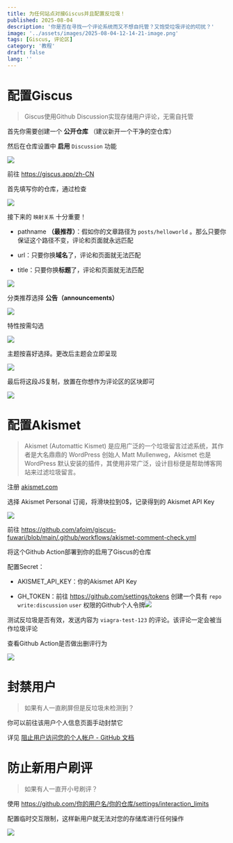 ```yaml
---
title: 为任何站点对接Giscus并且配置反垃圾！
published: 2025-08-04
description: '你是否在寻找一个评论系统而又不想自托管？又饱受垃圾评论的叨扰？'
image: '../assets/images/2025-08-04-12-14-21-image.png'
tags: [Giscus, 评论区]
category: '教程'
draft: false 
lang: ''
---
```


# 配置Giscus

> Giscus使用Github Discussion实现存储用户评论，无需自托管

首先你需要创建一个 **公开仓库** （建议新开一个干净的空仓库）

然后在仓库设置中 **启用** `Discussion` 功能

![](../assets/images/2025-08-04-12-16-36-image.png)

前往 https://giscus.app/zh-CN

首先填写你的仓库，通过检查

![](../assets/images/2025-08-04-12-17-42-image.png)

接下来的 `映射关系` 十分重要！

- pathname **（最推荐）**：假如你的文章路径为 `posts/helloworld` 。那么只要你保证这个路径不变，评论和页面就永远匹配

- url：只要你换**域名**了，评论和页面就无法匹配

- title：只要你换**标题**了，评论和页面就无法匹配

![](../assets/images/2025-08-04-12-18-21-image.png)

分类推荐选择 **公告（announcements）**

![](../assets/images/2025-08-04-12-22-07-image.png)

特性按需勾选

![](../assets/images/2025-08-04-12-22-25-image.png)

主题按喜好选择。更改后主题会立即呈现

![](../assets/images/2025-08-04-12-22-57-image.png)

最后将这段JS复制，放置在你想作为评论区的区块即可

![](../assets/images/2025-08-04-12-23-41-image.png)

# 配置Akismet

> Akismet (Automattic Kismet) 是应用广泛的一个垃圾留言过滤系统，其作者是大名鼎鼎的 WordPress 创始人 Matt Mullenweg，Akismet 也是 WordPress 默认安装的插件，其使用非常广泛，设计目标便是帮助博客网站来过滤垃圾留言。

注册 [akismet.com](https://akismet.com/)

选择 Akismet Personal 订阅，将滑块拉到0$，记录得到的 Akismet API Key

![](../assets/images/2025-08-04-12-27-58-image.png)

前往 https://github.com/afoim/giscus-fuwari/blob/main/.github/workflows/akismet-comment-check.yml

将这个Github Action部署到你的启用了Giscus的仓库

配置Secret：

- AKISMET_API_KEY：你的Akismet API Key

- GH_TOKEN：前往 https://github.com/settings/tokens 创建一个具有 `repo` `write:discussion` `user` 权限的Github个人令牌![](../assets/images/2025-08-04-12-29-06-image.png)

测试反垃圾是否有效，发送内容为 `viagra-test-123` 的评论。该评论一定会被当作垃圾评论

查看Github Action是否做出删评行为

![](../assets/images/2025-08-04-12-30-37-image.png)

# 封禁用户

> 如果有人一直刷屏但是反垃圾未检测到？

你可以前往该用户个人信息页面手动封禁它

详见 [阻止用户访问您的个人帐户 - GitHub 文档](https://docs.github.com/zh/communities/maintaining-your-safety-on-github/blocking-a-user-from-your-personal-account#blocking-a-user-from-their-profile-page)



# 防止新用户刷评

> 如果有人一直开小号刷评？

使用 https://github.com/你的用户名/你的仓库/settings/interaction_limits

配置临时交互限制，这样新用户就无法对您的存储库进行任何操作

![](../assets/images/2025-08-04-20-43-06-image.png)

